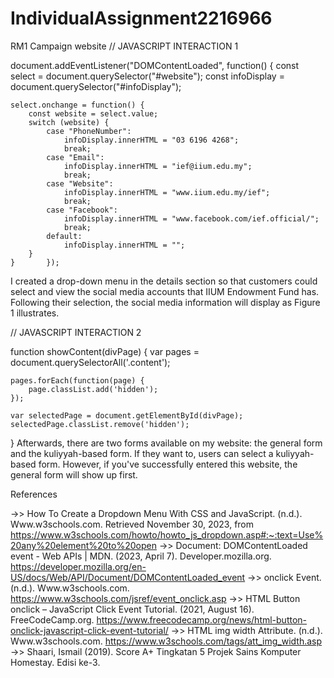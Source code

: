 # IndividualAssignment2216966
RM1 Campaign website
// JAVASCRIPT INTERACTION 1

document.addEventListener("DOMContentLoaded", function() {
    const select = document.querySelector("#website");
    const infoDisplay = document.querySelector("#infoDisplay");

    select.onchange = function() {
        const website = select.value;
        switch (website) {
            case "PhoneNumber":
                infoDisplay.innerHTML = "03 6196 4268";
                break;
            case "Email":
                infoDisplay.innerHTML = "ief@iium.edu.my";
                break;
            case "Website":
                infoDisplay.innerHTML = "www.iium.edu.my/ief";
                break;
            case "Facebook":
                infoDisplay.innerHTML = "www.facebook.com/ief.official/";
                break;
            default:
                infoDisplay.innerHTML = "";
        }
    }		});
I created a drop-down menu in the details section so that customers could select and view the social media accounts that IIUM Endowment Fund has. Following their selection, the social media information will display as Figure 1 illustrates.

// JAVASCRIPT INTERACTION 2

function showContent(divPage) {
    var pages = document.querySelectorAll('.content');
   
    pages.forEach(function(page) {
        page.classList.add('hidden');
    });

    var selectedPage = document.getElementById(divPage);
    selectedPage.classList.remove('hidden');
}
Afterwards, there are two forms available on my website: the general form and the kuliyyah-based form. If they want to, users can select a kuliyyah-based form. However, if you've successfully entered this website, the general form will show up first.

References

->> How To Create a Dropdown Menu With CSS and JavaScript. (n.d.). Www.w3schools.com. Retrieved November 30, 2023, from https://www.w3schools.com/howto/howto_js_dropdown.asp#:~:text=Use%20any%20element%20to%20open
->> Document: DOMContentLoaded event - Web APIs | MDN. (2023, April 7). Developer.mozilla.org. https://developer.mozilla.org/en-US/docs/Web/API/Document/DOMContentLoaded_event
->> onclick Event. (n.d.). Www.w3schools.com. https://www.w3schools.com/jsref/event_onclick.asp
->> HTML Button onclick – JavaScript Click Event Tutorial. (2021, August 16). FreeCodeCamp.org. https://www.freecodecamp.org/news/html-button-onclick-javascript-click-event-tutorial/
->> HTML img width Attribute. (n.d.). Www.w3schools.com. https://www.w3schools.com/tags/att_img_width.asp
->> Shaari, Ismail (2019). Score A+ Tingkatan 5 Projek Sains Komputer Homestay. Edisi ke-3.
